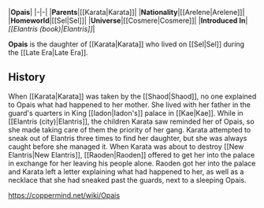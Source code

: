 |**Opais**|
|-|-|
|**Parents**|[[Karata\|Karata]]|
|**Nationality**|[[Arelene\|Arelene]]|
|**Homeworld**|[[Sel\|Sel]]|
|**Universe**|[[Cosmere\|Cosmere]]|
|**Introduced In**|*[[Elantris (book)\|Elantris]]*|

**Opais** is the daughter of [[Karata\|Karata]] who lived on [[Sel\|Sel]] during the [[Late Era\|Late Era]].

## History
When [[Karata\|Karata]] was taken by the [[Shaod\|Shaod]], no one explained to Opais what had happened to her mother. She lived with her father in the guard's quarters in King [[Iadon\|Iadon's]] palace in [[Kae\|Kae]].
While in [[Elantris (city)\|Elantris]], the children Karata saw reminded her of Opais, so she made taking care of them the priority of her gang.
Karata attempted to sneak out of Elantris three times to find her daughter, but she was always caught before she managed it. When Karata was about to destroy [[New Elantris\|New Elantris]], [[Raoden\|Raoden]] offered to get her into the palace in exchange for her leaving his people alone.
Raoden got her into the palace and Karata left a letter explaining what had happened to her, as well as a necklace that she had sneaked past the guards, next to a sleeping Opais.



https://coppermind.net/wiki/Opais